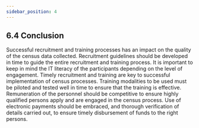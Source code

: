 ```yaml
---
sidebar_position: 4
---
```



## 6.4 Conclusion
Successful recruitment and training processes has an impact on the quality of the census data collected. Recruitment guidelines should be developed in time to guide the entire recruitment and training process. It is important to keep in mind the IT literacy of the participants depending on the level of engagement. Timely recruitment and training are key to successful implementation of census processes. Training modalities to be used must be piloted and tested well in time to ensure that the training is effective. Remuneration of the personnel should be competitive to ensure highly qualified persons apply and are engaged in the census process. Use of electronic payments should be embraced, and thorough verification of details carried out, to ensure timely disbursement of funds to the right persons.  
